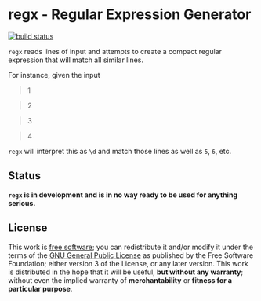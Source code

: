 # regx - Regular Expression Generator
[![build status](https://travis-ci.org/thepeterstone/regx.svg?branch=master)](https://travis-ci.org/thepeterstone/regx)

`regx` reads lines of input and attempts to create a compact regular expression that
will match all similar lines. 

For instance, given the input

> 1

> 2

> 3

> 4

`regx` will interpret this as `\d` and match those lines as well as `5`, `6`, etc.

## Status

**`regx` is in development and is in no way ready to be used for anything
serious.**

## License

This work is [free software](http://www.fsf.org/about/); you can redistribute it and/or modify it under the
terms of the [GNU General Public License](http://www.gnu.org/licenses/gpl.html) 
as published by the Free Software Foundation; either version 3 of the License, or
any later version. This work is distributed in the hope that it will be useful, **but
without any warranty**; without even the implied warranty of **merchantability** or
**fitness for a particular purpose**.

